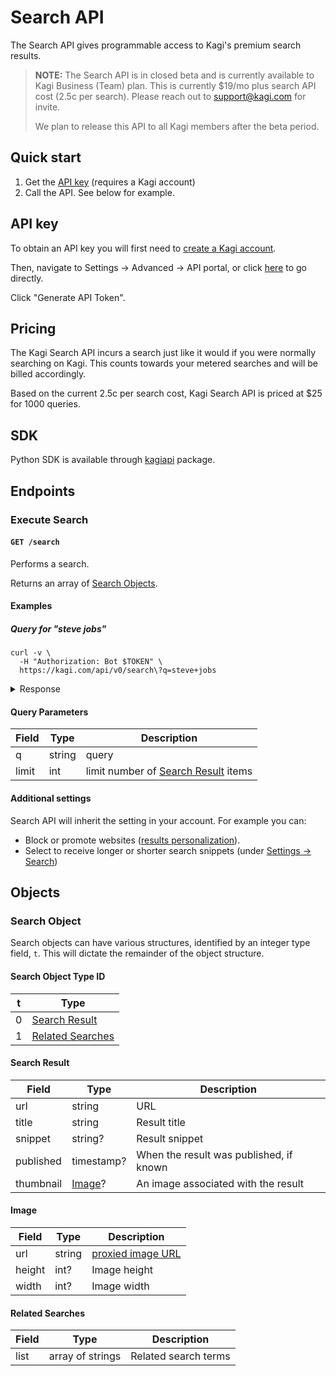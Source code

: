 # Search API

The Search API gives programmable access to Kagi's premium search results.

> **NOTE:** The Search API is in closed beta and is currently available to Kagi Business (Team) plan.
> This is currently $19/mo plus search API cost (2.5c per search). Please reach out to support@kagi.com for invite.
>
> We plan to release this API to all Kagi members after the beta period.


## Quick start

1. Get the [API key](https://kagi.com/settings?p=api) (requires a Kagi account)
2. Call the API. See below for example.

## API key

To obtain an API key you will first need to [create a Kagi account](https://kagi.com/signup?plan_id=trial). 

Then, navigate to Settings -> Advanced -> API portal, or click [here](https://kagi.com/settings?p=api) to go directly.

Click "Generate API Token".


## Pricing

The Kagi Search API incurs a search just like it would if you were normally searching on Kagi.
This counts towards your metered searches and will be billed accordingly.

Based on the current 2.5c per search cost, Kagi Search API is priced at $25 for 1000 queries. 

## SDK

Python SDK is available through [kagiapi](https://github.com/kagisearch/kagiapi) package.

## Endpoints

### Execute Search

#### `GET /search`

Performs a search.

Returns an array of [Search Objects](#search-object).

#### Examples

##### Query for "steve jobs"

```shell
curl -v \
  -H "Authorization: Bot $TOKEN" \
  https://kagi.com/api/v0/search\?q=steve+jobs
```

<details>
<summary>Response</summary>

```json
{
  "meta": {
    "id": "69c3f5c4168f66b860e951c585550f1c",
    "node": "us-central1",
    "ms": 213,
    "api_balance": 123.456
  },
  "data": [
    {
      "t": 0,
      "url": "https://en.wikipedia.org/wiki/Steve_Jobs",
      "title": "Steve Jobs - Wikipedia",
      "snippet": "Steven Paul Jobs (February 24, 1955 – October 5, 2011) was an American businessman, inventor, and investor best known for co-founding the technology company ...",
      "thumbnail": {
        "url": "/proxy/310px-Steve_Jobs_Headshot_2010-CROP_%28cropped_2%29.jpg?c=9cn5Kxse4yD05EJkf6QML9dK4clUbdQ9Oq4d5gDoyHBwiX43u0CCAEVi8DMCHFAXhMAIsLbp8IO0pmQf41WB6CWu9BNfAxhRqV-EQL_l_gnV1yD14xBDf5Sgj1vfjIF0aMOqcVwh-jMVcqkx3GjwnuZrt2Z8-tdYhu3uERcYzLTTqq5TKumyN0Q1c5n3utowEZhefA7WoUo3SNIB1-iHhCnijbEL5iAQo1iTroqppHk%3D",
        "width": null,
        "height": null
      }
    },
    {
      "t": 0,
      "url": "https://en.wikipedia.org/wiki/Steve_Jobs_(film)",
      "title": "Steve Jobs (film) - Wikipedia",
      "snippet": "Steve Jobs is a 2015 biographical drama film directed by Danny Boyle and written by Aaron Sorkin. A British-American co-production, it was adapted from the ...",
      "thumbnail": {
        "url": "/proxy/310px-Steve_Jobs_Headshot_2010-CROP_%28cropped_2%29.jpg?c=9cn5Kxse4yD05EJkf6QML9dK4clUbdQ9Oq4d5gDoyHBwiX43u0CCAEVi8DMCHFAXhMAIsLbp8IO0pmQf41WB6CWu9BNfAxhRqV-EQL_l_gnV1yD14xBDf5Sgj1vfjIF0aMOqcVwh-jMVcqkx3GjwnuZrt2Z8-tdYhu3uERcYzLTTqq5TKumyN0Q1c5n3utowEZhefA7WoUo3SNIB1-iHhCnijbEL5iAQo1iTroqppHk%3D",
        "width": 310,
        "height": 300
      }
    },
    {
      "t": 0,
      "url": "https://www.apple.com/stevejobs/",
      "title": "Remembering Steve Jobs - Apple",
      "snippet": "He was a visionary that had the amazing ability to breath life into his ideas. He believed so passionately in his work that his creativity became both seductive ..."
    },
    {
      "t": 0,
      "url": "https://www.biography.com/business-leaders/steve-jobs",
      "title": "Steve Jobs: Biography, Apple Cofounder, Entrepreneur",
      "snippet": "Steve Jobs was an American inventor, designer, and entrepreneur who was the cofounder, chief executive, and chairman of Apple Inc. Born in 1955 to two University of Wisconsin graduate students who ..."
    },
    {
      "t": 0,
      "url": "https://www.britannica.com/money/Steve-Jobs",
      "title": "Steve Jobs | Biography, Education, Apple, & Facts | Britannica Money",
      "snippet": "Steve Jobs, the visionary co-founder of Apple Inc., revolutionized technology and consumer electronics with his innovative products that ...",
      "published": "2024-09-30T00:00:00Z"
    },
    {
      "t": 0,
      "url": "https://www.amazon.com/Steve-Jobs-Walter-Isaacson/dp/1451648537",
      "title": "Steve Jobs: 9781451648539: Isaacson, Walter: Books - Amazon.com",
      "snippet": "Walter Isaacson&#39;s “enthralling” (The New Yorker) worldwide bestselling biography of Apple cofounder Steve Jobs. Based on more than forty interviews with ..."
    },
    {
      "t": 0,
      "url": "https://hbr.org/2012/04/the-real-leadership-lessons-of-steve-jobs",
      "title": "The Real Leadership Lessons of Steve Jobs",
      "snippet": "The essence of Jobs, I think, is that his personality was integral to his way of doing business. He acted as if the normal rules didn&#39;t apply to him.",
      "published": "2012-04-01T00:00:00Z"
    },
    {
      "t": 0,
      "url": "https://www.youtube.com/watch?v=UF8uR6Z6KLc",
      "title": "Steve Jobs' 2005 Stanford Commencement Address - YouTube",
      "snippet": "Drawing from some of the most pivotal points in his life, Steve Jobs, chief executive officer and ...",
      "published": "2008-03-07T00:00:00Z"
    },
    {
      "t": 0,
      "url": "https://www.forbes.com/profile/steve-jobs/",
      "title": "Steve Jobs - Forbes",
      "snippet": "Apple cofounder Steve Jobs finally succumbed to cancer at the age of 56 on October 5th, leaving behind a legacy that changed the computer, music, film and ..."
    },
    {
      "t": 0,
      "url": "https://allaboutstevejobs.com/",
      "title": "Home | all about Steve Jobs.com",
      "snippet": "Steve Jobs. This website is a repository of all things Steve Jobs — biography, pictures, videos of his keynotes and demos, quotes, interviews — you name it."
    },
    {
      "t": 0,
      "url": "https://www.imdb.com/title/tt2080374/",
      "title": "Steve Jobs (2015) - IMDb",
      "snippet": "A film by Danny Boyle and Aaron Sorkin that depicts three pivotal moments in the life of Steve Jobs, the visionary leader of the digital revolution. Michael Fassbender, Kate Winslet, Seth Rogen and Jeff Daniels star in this drama nominated for two Oscars."
    },
    {
      "t": 0,
      "url": "https://www.imdb.com/name/nm0423418/",
      "title": "Steve Jobs - IMDb",
      "snippet": "IMDb provides an overview of the life and career of Steve Jobs, the visionary co-founder of Apple and Pixar. Learn about his achievements, innovations, challenges, and legacy in the fields of technology, entertainment, and design."
    },
    {
      "t": 0,
      "url": "https://www.imdb.com/name/nm0423418/bio/",
      "title": "Steve Jobs - Biography - IMDb",
      "snippet": "Learn about the life and achievements of Steve Jobs, the visionary co-founder of Apple and Pixar. From his adoption and dropout to his cancer and legacy, discover his story and trivia on IMDb."
    },
    {
      "t": 0,
      "url": "https://www.thoughtco.com/steve-jobs-biography-1991928",
      "title": "Biography of Steve Jobs, Co-Founder of Apple Computers - ThoughtCo",
      "snippet": "Learn about the life and achievements of Steve Jobs, the visionary entrepreneur who co-founded Apple Computers and Pixar Animation Studios. Explore his early years, inventions, business ventures, and legacy."
    },
    {
      "t": 0,
      "url": "https://www.npr.org/2015/10/09/447165973/steve-jobs-the-story-of-the-man-behind-the-personal-computer",
      "title": "Steve Jobs: The Story Of The Man Behind The Personal Computer",
      "snippet": "The Apple founder spoke with Fresh Air&#39;s Terry Gross in 1996. Later, after he was diagnosed with cancer, Jobs asked Walter Isaacson to write his biography. Isaacson spoke to Fresh Air Oct. 25, 2011.",
      "published": "2015-10-09T00:00:00Z"
    },
    {
      "t": 0,
      "url": "https://www.npr.org/2011/10/05/123826622/apple-visionary-steve-jobs-dies-at-56",
      "title": "Steve Jobs, Poet Of Computer World, Dies - NPR",
      "snippet": "Steve Jobs (1955-2011) Apple has lost a visionary and creative genius, and the world has lost an amazing human being. Those of us who have been fortunate enough to know and work with Steve have ...",
      "published": "2011-10-05T00:00:00Z"
    },
    {
      "t": 0,
      "url": "https://www.nytimes.com/2011/10/06/business/steve-jobs-of-apple-dies-at-56.html",
      "title": "Steve Jobs of Apple Dies at 56 - The New York Times",
      "snippet": "Jim Wilson/The New York Times. By John Markoff. Oct. 5, 2011. Steven P. Jobs, the visionary co-founder of Apple who helped usher in the era of personal computers and then led a cultural ...",
      "published": "2011-10-06T00:00:00Z"
    },
    {
      "t": 0,
      "url": "https://www.businessinsider.com/steve-jobs",
      "title": "Steve Jobs' life and Apple career, from cofounder, to exile, to CEO",
      "snippet": "Apple CEO Steve Jobs introduces the new iPod mini digital music player at the 2004 Macworld Conference and Expo in San Francisco. The player can hold up to 1,000 tunes, is about the size of a ..."
    },
    {
      "t": 0,
      "url": "https://www.entrepreneur.com/growing-a-business/who-was-steve-jobs-see-the-apple-founders-career-and-more/197538",
      "title": "Steve Jobs Biography | Entrepreneur",
      "snippet": "An overview of Steve Jobs&#39; life. Steven Paul Jobs was an American business owner, entrepreneur, investor and media proprietor. He was best known for co-founding and leading Apple, one of the most ..."
    },
    {
      "t": 0,
      "url": "https://www.computerhistory.org/blog/steve-jobs/",
      "title": "Steve Jobs: From Garage to World’s Most Valuable Company",
      "snippet": "Learn how Steve Jobs and Steve Wozniak, two young electronics hobbyists, created the Apple-1 and launched the personal computer revolution. Explore their early adventures with Blue Boxes, Atari, HP and the Homebrew Computer Club."
    },
    {
      "t": 1,
      "list": [
        "Steve Jobs",
        "steve jobs death",
        "steve jobs net worth",
        "steve jobs quotes",
        "steve jobs movie",
        "steve jobs wife",
        "steve jobs daughter",
        "steve jobs biography",
        "steve jobs last words",
        "steve jobs age"
      ]
    }
  ]
}
```

</details>

#### Query Parameters

Field     | Type                        | Description
----------|-----------------------------|-----------
q         | string                      | query
limit     | int                         | limit number of [Search Result](#search-result) items


#### Additional settings

Search API will inherit the setting in your account. For example you can:

- Block or promote websites ([results personalization](https://help.kagi.com/kagi/getting-started/index.html)).
- Select to receive longer or shorter search snippets (under [Settings -> Search](https://help.kagi.com/kagi/settings/search.html))


## Objects

### Search Object

Search objects can have various structures, identified by an integer type
field, `t`. This will dictate the remainder of the object structure.

#### Search Object Type ID

t     | Type
------|-------------------------------
0     | [Search Result](#search-result)
1     | [Related Searches](#related-searches)

#### Search Result

Field     | Type                        | Description
----------|-----------------------------|-----------
url       | string                      | URL
title     | string                      | Result title
snippet   | string?                     | Result snippet
published | timestamp?                  | When the result was published, if known
thumbnail | [Image](#image)?             | An image associated with the result

#### Image

Field     | Type                        | Description
----------|-----------------------------|-----------
url       | string                      | [proxied image URL](intro/image-proxy-urls.md)
height    | int?                         | Image height
width     | int?                         | Image width

#### Related Searches

Field     | Type                        | Description
----------|-----------------------------|-----------
list      | array of strings            | Related search terms
